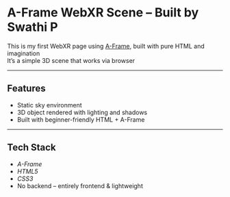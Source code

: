 #  A-Frame WebXR Scene – Built by Swathi P

This is my first WebXR page using [A-Frame](https://aframe.io/), built with pure HTML and imagination  
It’s a simple 3D scene that works via browser

---

##  Features

-  Static sky environment
-  3D object rendered with lighting and shadows
-  Built with beginner-friendly HTML + A-Frame

---

##  Tech Stack

- *A-Frame*
- *HTML5*
- *CSS3* 
-  No backend – entirely frontend & lightweight


